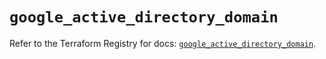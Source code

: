# `google_active_directory_domain`

Refer to the Terraform Registry for docs: [`google_active_directory_domain`](https://registry.terraform.io/providers/hashicorp/google/5.11.0/docs/resources/active_directory_domain).
